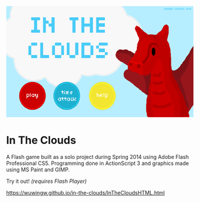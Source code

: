 <img src="https://github.com/wuwingw/in-the-clouds/blob/master/screenshot.png" alt="screenshot of title screen" height="300" />

# In The Clouds
A Flash game built as a solo project during Spring 2014 using Adobe Flash Professional CS5. Programming done in ActionScript 3 and graphics made using MS Paint and GIMP.

Try it out! *(requires Flash Player)*

https://wuwingw.github.io/in-the-clouds/InTheCloudsHTML.html
